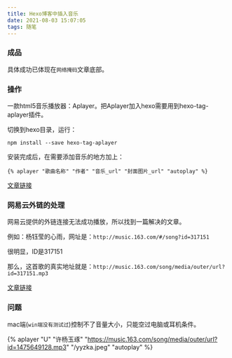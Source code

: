 ```yaml
---
title: Hexo博客中插入音乐
date: 2021-08-03 15:07:05
tags: 随笔
---
```


### 成品

具体成功已体现在`网络掩码`文章底部。

### 操作

一款html5音乐播放器：Aplayer。把Aplayer加入hexo需要用到hexo-tag-aplayer插件。

切换到hexo目录，运行：
```
npm install --save hexo-tag-aplayer
```

安装完成后，在需要添加音乐的地方加上：
```
{% aplayer "歌曲名称" "作者" "音乐_url" "封面图片_url" "autoplay" %}
```

[文章链接](https://www.jianshu.com/p/6e41e3191963)

### 网易云外链的处理

网易云提供的外链连接无法成功播放，所以找到一篇解决的文章。

例如：杨钰莹的心雨，网址是：`http://music.163.com/#/song?id=317151`

很明显，ID是317151

那么，这首歌的真实地址就是：`http://music.163.com/song/media/outer/url?id=317151.mp3`

[文章链接](https://www.cnblogs.com/MirageFox/p/7995929.html)

### 问题

mac端(`win端没有测试过`)控制不了音量大小，只能空过电脑或耳机条件。

{% aplayer "U" "许杨玉琢" "https://music.163.com/song/media/outer/url?id=1475649128.mp3" "/yyzka.jpeg" "autoplay" %}
